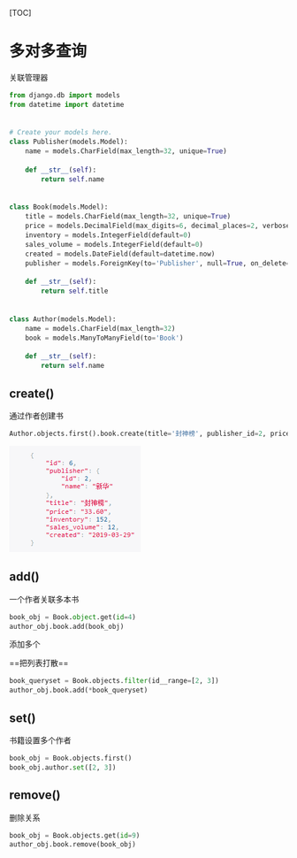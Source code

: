 [TOC]

# 多对多查询

关联管理器

```python
from django.db import models
from datetime import datetime


# Create your models here.
class Publisher(models.Model):
    name = models.CharField(max_length=32, unique=True)

    def __str__(self):
        return self.name


class Book(models.Model):
    title = models.CharField(max_length=32, unique=True)
    price = models.DecimalField(max_digits=6, decimal_places=2, verbose_name='价格')
    inventory = models.IntegerField(default=0)
    sales_volume = models.IntegerField(default=0)
    created = models.DateField(default=datetime.now)
    publisher = models.ForeignKey(to='Publisher', null=True, on_delete=models.SET_NULL)

    def __str__(self):
        return self.title


class Author(models.Model):
    name = models.CharField(max_length=32)
    book = models.ManyToManyField(to='Book')

    def __str__(self):
        return self.name

```

## create()

通过作者创建书

```python
Author.objects.first().book.create(title='封神榜', publisher_id=2, price=33.6, inventory=152, sales_volume=12)
```

![1553838647409](多对多查询.assets/1553838647409.png)

## add()

一个作者关联多本书

```python
book_obj = Book.object.get(id=4)
author_obj.book.add(book_obj)
```

添加多个

==把列表打散==

```python
book_queryset = Book.objects.filter(id__range=[2, 3])
author_obj.book.add(*book_queryset)
```

## set()

书籍设置多个作者

```python
book_obj = Book.objects.first()
book_obj.author.set([2, 3])
```

## remove()

删除关系

```python
book_obj = Book.objects.get(id=9)
author_obj.book.remove(book_obj)
```

